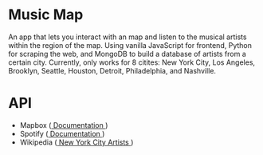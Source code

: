 # Music Map

An app that lets you interact with an map and listen to the musical artists within the region of the map. Using vanilla JavaScript for frontend, Python for scraping the web, and MongoDB to build a database of artists from a certain city. Currently, only works for 8 citites: New York City, Los Angeles, Brooklyn, Seattle, Houston, Detroit, Philadelphia, and Nashville.

# API
- Mapbox (<a href="https://docs.mapbox.com/api/overview/"> Documentation </a>)
- Spotify (<a href="https://developer.spotify.com/documentation/"> Documentation </a>)
- Wikipedia (<a href="https://en.wikipedia.org/wiki/New_York_City#Notable_people"> New York City Artists </a>)
